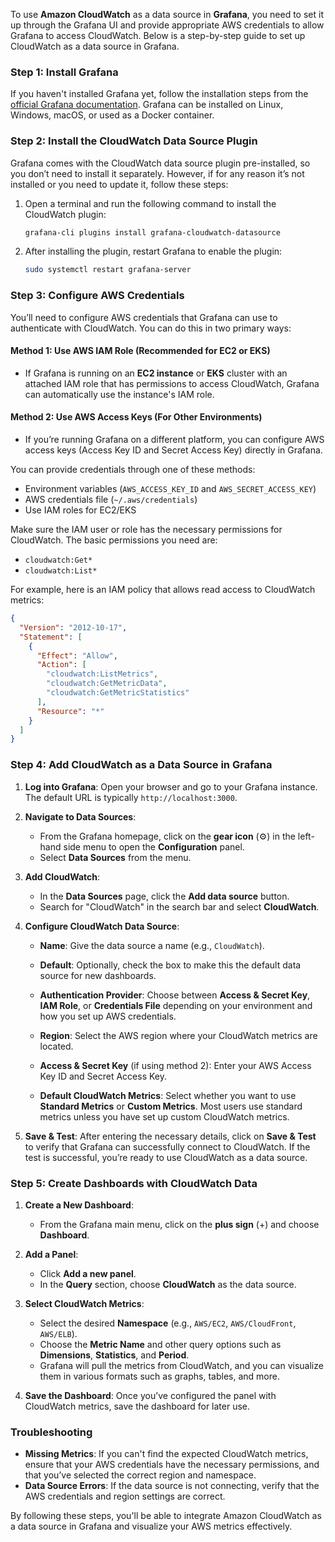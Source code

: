 To use **Amazon CloudWatch** as a data source in **Grafana**, you need to set it up through the Grafana UI and provide appropriate AWS credentials to allow Grafana to access CloudWatch. Below is a step-by-step guide to set up CloudWatch as a data source in Grafana.

### Step 1: Install Grafana
If you haven't installed Grafana yet, follow the installation steps from the [official Grafana documentation](https://grafana.com/docs/grafana/latest/installation/). Grafana can be installed on Linux, Windows, macOS, or used as a Docker container.

### Step 2: Install the CloudWatch Data Source Plugin
Grafana comes with the CloudWatch data source plugin pre-installed, so you don’t need to install it separately. However, if for any reason it’s not installed or you need to update it, follow these steps:

1. Open a terminal and run the following command to install the CloudWatch plugin:
   ```bash
   grafana-cli plugins install grafana-cloudwatch-datasource
   ```

2. After installing the plugin, restart Grafana to enable the plugin:
   ```bash
   sudo systemctl restart grafana-server
   ```

### Step 3: Configure AWS Credentials
You’ll need to configure AWS credentials that Grafana can use to authenticate with CloudWatch. You can do this in two primary ways:

#### Method 1: Use AWS IAM Role (Recommended for EC2 or EKS)
- If Grafana is running on an **EC2 instance** or **EKS** cluster with an attached IAM role that has permissions to access CloudWatch, Grafana can automatically use the instance's IAM role.
  
#### Method 2: Use AWS Access Keys (For Other Environments)
- If you’re running Grafana on a different platform, you can configure AWS access keys (Access Key ID and Secret Access Key) directly in Grafana.

You can provide credentials through one of these methods:
- Environment variables (`AWS_ACCESS_KEY_ID` and `AWS_SECRET_ACCESS_KEY`)
- AWS credentials file (`~/.aws/credentials`)
- Use IAM roles for EC2/EKS

Make sure the IAM user or role has the necessary permissions for CloudWatch. The basic permissions you need are:
- `cloudwatch:Get*`
- `cloudwatch:List*`

For example, here is an IAM policy that allows read access to CloudWatch metrics:
```json
{
  "Version": "2012-10-17",
  "Statement": [
    {
      "Effect": "Allow",
      "Action": [
        "cloudwatch:ListMetrics",
        "cloudwatch:GetMetricData",
        "cloudwatch:GetMetricStatistics"
      ],
      "Resource": "*"
    }
  ]
}
```

### Step 4: Add CloudWatch as a Data Source in Grafana

1. **Log into Grafana**: Open your browser and go to your Grafana instance. The default URL is typically `http://localhost:3000`.

2. **Navigate to Data Sources**:
   - From the Grafana homepage, click on the **gear icon** (⚙️) in the left-hand side menu to open the **Configuration** panel.
   - Select **Data Sources** from the menu.

3. **Add CloudWatch**:
   - In the **Data Sources** page, click the **Add data source** button.
   - Search for "CloudWatch" in the search bar and select **CloudWatch**.

4. **Configure CloudWatch Data Source**:
   - **Name**: Give the data source a name (e.g., `CloudWatch`).
   - **Default**: Optionally, check the box to make this the default data source for new dashboards.
   - **Authentication Provider**: Choose between **Access & Secret Key**, **IAM Role**, or **Credentials File** depending on your environment and how you set up AWS credentials.
   
   - **Region**: Select the AWS region where your CloudWatch metrics are located.
   - **Access & Secret Key** (if using method 2): Enter your AWS Access Key ID and Secret Access Key.
   - **Default CloudWatch Metrics**: Select whether you want to use **Standard Metrics** or **Custom Metrics**. Most users use standard metrics unless you have set up custom CloudWatch metrics.

5. **Save & Test**: After entering the necessary details, click on **Save & Test** to verify that Grafana can successfully connect to CloudWatch. If the test is successful, you’re ready to use CloudWatch as a data source.

### Step 5: Create Dashboards with CloudWatch Data

1. **Create a New Dashboard**:
   - From the Grafana main menu, click on the **plus sign** (+) and choose **Dashboard**.
   
2. **Add a Panel**:
   - Click **Add a new panel**.
   - In the **Query** section, choose **CloudWatch** as the data source.
   
3. **Select CloudWatch Metrics**:
   - Select the desired **Namespace** (e.g., `AWS/EC2`, `AWS/CloudFront`, `AWS/ELB`).
   - Choose the **Metric Name** and other query options such as **Dimensions**, **Statistics**, and **Period**.
   - Grafana will pull the metrics from CloudWatch, and you can visualize them in various formats such as graphs, tables, and more.

4. **Save the Dashboard**: Once you’ve configured the panel with CloudWatch metrics, save the dashboard for later use.

### Troubleshooting

- **Missing Metrics**: If you can't find the expected CloudWatch metrics, ensure that your AWS credentials have the necessary permissions, and that you’ve selected the correct region and namespace.
- **Data Source Errors**: If the data source is not connecting, verify that the AWS credentials and region settings are correct.

By following these steps, you'll be able to integrate Amazon CloudWatch as a data source in Grafana and visualize your AWS metrics effectively.
